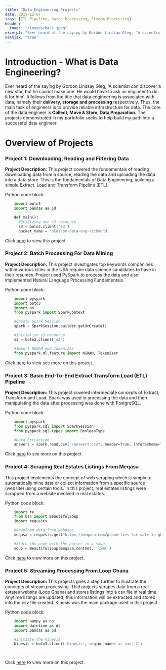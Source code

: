 ```yaml
---
title: "Data Engineering Projects"
date: 2019-12-07
tags: [ETL Pipeline, Batch Processing, Stream Processing]
header:
  image: "/images/back.jpeg"
excerpt: "Ever heard of the saying by Gordon Lindsay Gleg, 'A scientist can discover a new star, but he cannot make one. He would have to ask an engineer to do it for him'. It follows from the tilte that data engineering is associated with data, namely their delivery, storage and processing respectively. Thus, the main task of engineers is to provide reliable infrastructure for data. The core of the data engineer is  **Collect, Move & Store, Data Preparation.** The projects demonstrated in my portofolio seeks to help build my path into a successful data engineer."
mathjax: "true"
---
```


# Introduction - What is Data Engineering? 
Ever heard of the saying by Gordon Lindsay Gleg, 'A scientist can discover a new star, but he cannot make one. He would have to ask an engineer to do it for him'. 
It follows from the title that data engineering is associated with data, namely their **delivery, storage and processing** respectively. Thus, the main task of engineers is to provide reliable infrastructure for data. The core of the data engineer is  **Collect, Move & Store, Data Preparation.** 
The projects demonstrated in my portofolio seeks to help build my path into a successful data engineer. 


# Overview of Projects

### Project 1: Downloading, Reading and Filtering Data
**Project Description:** This project covered the fundamentals of reading downloading data from a source, reading the data and uploading the data into a data store. This is the fundamentals of Data Engineering, building a simple Extract, Load and Transform Pipeline (ETL).

Python code block:
```python
    import boto3
    import pandas as pd 

    def main():
      #Utilizing our s3 resource
      s3 = boto3.client('s3')
      bucket_name = 'blossom-data-eng-richmond'
```

Click [here](https://github.com/rchriskoka/Data-Engineering-Blossom/tree/master/project1) to view this project.


### Project 2: Batch Processing For Data Mining
**Project Description:**  This project investigates top keywords companines within various cities in the USA require data science candidates to have in their resumes. 
Project used PySpark to process the data and also implemented Natural Language Processing Fundamentals.

Python code block:
```python
    import pyspark
    import boto3
    import os
    from pyspark import SparkContext

    #Create Spark Session
    spark = SparkSession.builder.getOrCreate()

    #Initialize s3 resource
    s3 = boto3.client('s3')

    #Import NGRAM and Tokenizer
    from pyspark.ml.feature import NGRAM, Tokenizer
```
Click [here](https://github.com/rchriskoka/Data-Engineering-Blossom/tree/master/project2) to view see more on this project.


### Project 3: Basic End-To-End Extract Transform Load (ETL) Pipeline
**Project Description:** This project covered intermediate concepts of Extract, Transform and Load. Spark was used in processing the data and then manipulating the data after processing was done with PostgreSQL.


Python code block:
```python
    import pyspark
    from pyspark.sql import SparkSession
    from pyspark.sql.types import BooleanType

    #Data Extraction
    answers = spark.read.csv("/answers.csv", header=True, inferSchema=True)

```

Click [here](https://github.com/rchriskoka/Data-Engineering-Blossom/tree/master/project3) to see more on this project.



### Project 4: Scraping Real Estates Listings From Meqasa
This project implements the concept of web scraping which is simply to automatically mine data or collect information from a specific source (website) using certain tools. 
In this project, real estates listings were scrapped from a website involved in real estates. 


Python code block:
```python
    import re 
    from bs4 import BeautifulSoup
    import requests

    #Download data from webpage
    meqasa = requests.get("https://meqasa.com/properties-for-sale-in-ghana")

    #Store the page with the parser in a soup
    soup = BeautifulSoup(meqasa.content, 'lxml')

```

Click [here](https://github.com/rchriskoka/Data-Engineering-Blossom/tree/master/project4) to view more on this project.

### Project 5: Streaming Processing From Loop Ghana
**Project Description:** This projects goes a step further to illustrate the concepts of stream processing. Thid projects scrapes data from a real estates website (Loop Ghana) and stores listings into a csv file in real time. 
Anytime listings are updated, this information will be extracted and stored into the csv file created. Kinesis was the main package used in this project.


Python code block:
```python
    import numpy as np
    import datetime as dt 
    import pandas as pd 

    #Initiate the kinesis 
    kinesis = boto3.client('kinesis', region_name='us-east-2')

    
```


Click [here](https://github.com/rchriskoka/Data-Engineering-Blossom/tree/master/project5) to view more on this project.


